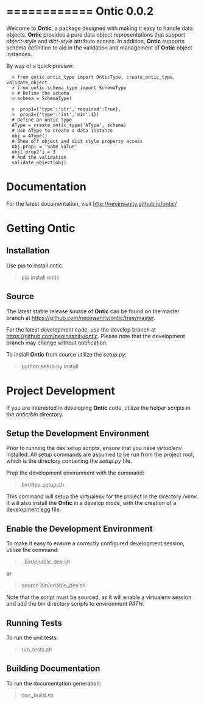 ============
Ontic 0.0.2
============

Welcome to **Ontic**, a package designed with making it easy to handle data 
objects. **Ontic** provides a pure data object representations that support 
*object-style* and *dict-style* attribute access. In addition, **Ontic** 
supports schema definition to aid in the validation and management of **Ontic**
object instances.

By way of a quick preview:

```
  > from ontic.ontic_type import OnticType, create_ontic_type, validate_object
  > from ontic.schema_type import SchemaType
  > # Define the schema
  > schema = SchemaType(

  >  prop1={'type':'str','required':True},
  >  prop2={'type':'int','min':1}) 
  # Define an ontic type
  AType = create_ontic_type('AType', schema)
  # Use AType to create a data instance
  obj = AType()
  # Show off object and dict style property access
  obj.prop1 = 'Some Value'
  obj['prop2'] = 3
  # And the validation
  validate_object(obj)
```

Documentation
==============

For the latest documentation, visit http://neoinsanity.github.io/ontic/

Getting Ontic
==============

Installation
-------------

Use pip to install ontic.

  > pip install ontic
  
Source
-------

The latest stable release source of **Ontic** can be found on the master 
branch at https://github.com/neoinsanity/ontic/tree/master. 

For the latest development code, use the develop branch at 
https://github.com/neoinsanity/ontic. Please note that the development branch
may change without notification.

To install **Ontic** from source utilize the *setup.py*:

  > python setup.py install

Project Development
====================

If you are interested in developing **Ontic** code, 
utilize the helper scripts in the *ontic/bin* directory.

Setup the Development Environment
----------------------------------

Prior to running the dev setup scripts, ensure that you have *virtualenv* 
installed. All setup commands are assumed to be run from the project root, 
which is the directory containing the *setup.py* file.

Prep the development environment with the command:

  > bin/dev_setup.sh

This command will setup the virtualenv for the project in the 
directory */venv*. It will also install the **Ontic** in a develop mode, 
with the creation of a development egg file.

Enable the Development Environment
-----------------------------------

To make it easy to ensure a correctly configured development session, 
utilize the command:

  > . bin/enable_dev.sh
  
or

  > source bin/enable_dev.sh
  
Note that the script must be sourced, as it will enable a virtualenv session 
and add the *bin* directory scripts to environment *PATH*.

Running Tests
--------------

To run the unit tests:

  > run_tests.sh

Building Documentation
-----------------------

To run the documentation generation:

  > doc_build.sh

